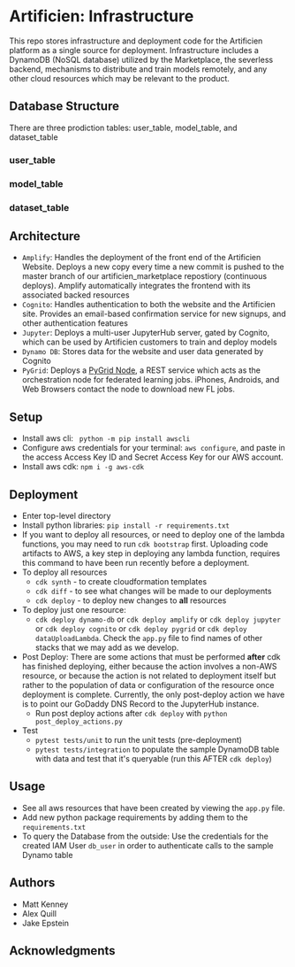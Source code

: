 # Artificien: Infrastructure
This repo stores infrastructure and deployment code for the Artificien platform as a single source for deployment. Infrastructure includes a DynamoDB (NoSQL database) utilized by the Marketplace, the severless backend, mechanisms to distribute and train models remotely, and any other cloud resources which may be relevant to the product.

## Database Structure

There are three prodiction tables: user_table, model_table, and dataset_table

### user_table

### model_table

### dataset_table

## Architecture
- `Amplify`: Handles the deployment of the front end of the Artificien Website. Deploys a new copy every time a new commit is pushed to the master branch of our artificien_marketplace repostiory (continuous deploys). Amplify automatically integrates the frontend with its associated backed resources
- `Cognito`: Handles authentication to both the website and the Artificien site. Provides an email-based confirmation service for new signups, and other authentication features
- `Jupyter`: Deploys a multi-user JupyterHub server, gated by Cognito, which can be used by Artificien customers to train and deploy models
- `Dynamo DB`: Stores data for the website and user data generated by Cognito
- `PyGrid`: Deploys a [PyGrid Node](https://github.com/OpenMined/PyGrid), a REST service which acts as the orchestration node for federated learning jobs. iPhones, Androids, and Web Browsers contact the node to download new FL jobs.

## Setup
- Install aws cli: ` python -m pip install awscli`
- Configure aws credentials for your terminal: `aws configure`, and paste in the access Access Key ID and Secret Access Key for our AWS account.
- Install aws cdk: `npm i -g aws-cdk`

## Deployment

- Enter top-level directory
- Install python libraries: `pip install -r requirements.txt`
- If you want to deploy all resources, or need to deploy one of the lambda functions, you may need to run `cdk bootstrap` first. Uploading code artifacts to AWS, a key step in deploying any lambda function, requires this command to have been run recently before a deployment.
- To deploy all resources
  - `cdk synth` - to create cloudformation templates
  - `cdk diff` - to see what changes will be made to our deployments
  - `cdk deploy` - to deploy new changes to **all** resources
- To deploy just one resource:
  - `cdk deploy dynamo-db` or `cdk deploy amplify` or `cdk deploy jupyter` or `cdk deploy cognito` or `cdk deploy pygrid` or `cdk deploy dataUploadLambda`. Check the `app.py` file to find names of other stacks that we may add as we develop.
- Post Deploy: There are some actions that must be performed **after** cdk has finished deploying, either because the action involves a non-AWS resource, or because the action is not related to deployment itself but rather to the population of data or configuration of the resource once deployment is complete. Currently, the only post-deploy action we have is to point our GoDaddy DNS Record to the JupyterHub instance.
  - Run post deploy actions after `cdk deploy` with `python post_deploy_actions.py`
- Test
  - `pytest tests/unit` to run the unit tests (pre-deployment)
  - `pytest tests/integration` to populate the sample DynamoDB table with data and test that it's queryable (run this AFTER `cdk deploy`)
  
## Usage
- See all aws resources that have been created by viewing the `app.py` file.
- Add new python package requirements by adding them to the `requirements.txt`
- To query the Database from the outside: Use the credentials for the created IAM User `db_user` in order to authenticate calls to the sample Dynamo table

## Authors
* Matt Kenney
* Alex Quill
* Jake Epstein

## Acknowledgments
